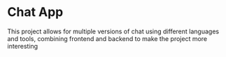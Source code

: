# Chat App

This project allows for multiple versions of chat using different languages and tools, combining frontend and backend to make the project more interesting